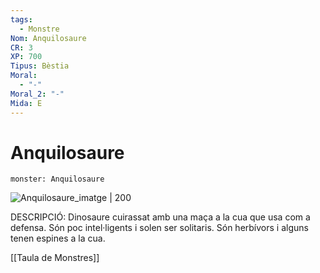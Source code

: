 ```yaml
---
tags:
  - Monstre
Nom: Anquilosaure
CR: 3
XP: 700
Tipus: Bèstia
Moral:
  - "-"
Moral_2: "-"
Mida: E
---
```

# Anquilosaure

```statblock
monster: Anquilosaure
```

![Anquilosaure_imatge | 200](https://www.aidedd.org/dnd/images/ankylosaurus.jpg)

DESCRIPCIÓ: 
Dinosaure cuirassat amb una maça a la cua que usa com a defensa. Són poc intel·ligents i solen ser solitaris. Són herbívors i alguns tenen espines a la cua.

[[Taula de Monstres]]
